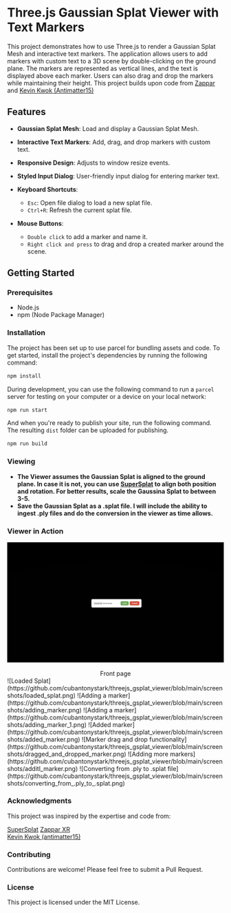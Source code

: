 # Three.js Gaussian Splat Viewer with Text Markers

This project demonstrates how to use Three.js to render a Gaussian Splat Mesh and interactive text markers. The application allows users to add markers with custom text to a 3D scene by double-clicking on the ground plane. The markers are represented as vertical lines, and the text is displayed above each marker. Users can also drag and drop the markers while maintaining their height. This project builds upon code from [Zappar](https://github.com/zappar-xr) and [Kevin Kwok (Antimatter15)](https://github.com/antimatter15)<br/>
## Features

- **Gaussian Splat Mesh**: Load and display a Gaussian Splat Mesh.
- **Interactive Text Markers**: Add, drag, and drop markers with custom text.
- **Responsive Design**: Adjusts to window resize events.
- **Styled Input Dialog**: User-friendly input dialog for entering marker text.

- **Keyboard Shortcuts**: 
  - `Esc`: Open file dialog to load a new splat file.
  - `Ctrl+R`: Refresh the current splat file.
    
- **Mouse Buttons**:
  - `Double click` to add a marker and name it.
  - `Right click and press` to drag and drop a created marker around the scene.  

## Getting Started

### Prerequisites

- Node.js
- npm (Node Package Manager)

### Installation

The project has been set up to use parcel for bundling assets and code. To get started, install the project's dependencies by running the following command:

```bash
npm install
```

During development, you can use the following command to run a `parcel` server for testing on your computer or a device on your local network:

```bash
npm run start
```

And when you're ready to publish your site, run the following command. The resulting `dist` folder can be uploaded for publishing.

```bash
npm run build
```
### Viewing

- **The Viewer assumes the Gaussian Splat is aligned to the ground plane. In case it is not, you can use [SuperSplat](https://playcanvas.com/supersplat/editor/) to align both position and rotation. For better results, scale the Gaussina Splat to between 3-5.**
- **Save the Gaussian Splat as a .splat file. I will include the ability to ingest .ply files and do the conversion in the viewer as time allows.**

### Viewer in Action

![Initial front page](https://github.com/cubantonystark/threejs_gsplat_viewer/blob/main/screenshots/load_splat_front_page.png)
<center>Front page</center>
![Loaded Splat](https://github.com/cubantonystark/threejs_gsplat_viewer/blob/main/screenshots/loaded_splat.png)
![Adding a marker](https://github.com/cubantonystark/threejs_gsplat_viewer/blob/main/screenshots/adding_marker.png)
![Adding a marker](https://github.com/cubantonystark/threejs_gsplat_viewer/blob/main/screenshots/adding_marker_1.png)
![Added marker](https://github.com/cubantonystark/threejs_gsplat_viewer/blob/main/screenshots/added_marker.png)
![Marker drag and drop functionality](https://github.com/cubantonystark/threejs_gsplat_viewer/blob/main/screenshots/dragged_and_dropped_marker.png)
![Adding more markers](https://github.com/cubantonystark/threejs_gsplat_viewer/blob/main/screenshots/additl_marker.png)
![Converting from .ply to .splat file](https://github.com/cubantonystark/threejs_gsplat_viewer/blob/main/screenshots/converting_from_.ply_to_.splat.png)


### Acknowledgments
This project was inspired by the expertise and code from:

[SuperSplat](https://playcanvas.com/supersplat/editor/)
[Zappar XR](https://github.com/zappar-xr)<br/>
[Kevin Kwok (antimatter15)](https://github.com/antimatter15)

### Contributing
Contributions are welcome! Please feel free to submit a Pull Request.

### License
This project is licensed under the MIT License.
